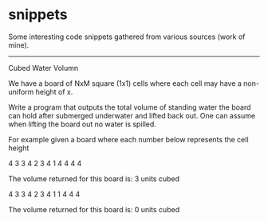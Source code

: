 snippets
========

Some interesting code snippets gathered from various sources (work of mine).

--------
Cubed Water Volumn

We have a board of NxM square (1x1) cells where each cell may have a non-uniform height of x.  

Write a program that outputs the total volume of standing water the board can hold after submerged underwater and lifted back out.
One can assume when lifting the board out no water is spilled.   

For example given a board where each number below represents the cell height

4 3 3
4 2 3
4 1 4
4 4 4  

The volume returned for this board is: 3 units cubed


4 3 3
4 2 3
4 1 1
4 4 4  

The volume returned for this board is: 0 units cubed
